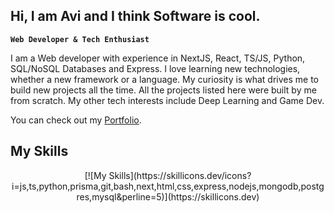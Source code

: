## Hi, I am Avi and I think Software is cool.

**`Web Developer & Tech Enthusiast`**

I am a Web developer with experience in NextJS, React, TS/JS, Python, SQL/NoSQL Databases and Express. I love learning new technologies, whether a new framework or a language. My curiosity is what drives me to build new projects all the time. All the projects listed here were built by me from scratch. My other tech interests include Deep Learning and Game Dev. 

You can check out my [Portfolio](https://portfolio-y4l1.vercel.app/).

## My Skills
<div style="text-align:center">[![My Skills](https://skillicons.dev/icons?i=js,ts,python,prisma,git,bash,next,html,css,express,nodejs,mongodb,postgres,mysql&perline=5)](https://skillicons.dev)</div>

